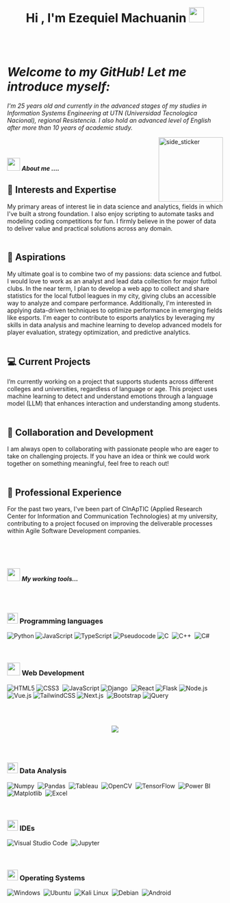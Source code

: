 <h1 align="center">Hi , I'm Ezequiel Machuanin <img src="https://media.giphy.com/media/hvRJCLFzcasrR4ia7z/giphy.gif" width="35"></h1>

<br><br>
<p align="center">
  <em>
    <h1>Welcome to my GitHub! Let me introduce myself:</h1>
                  I'm 25 years old and currently in the advanced stages of my studies in Information Systems Engineering at UTN (Universidad Tecnologica Nacional), regional Resistencia. 
                                      I also hold an advanced level of English after more than 10 years of academic study.
  </em> 
  <br>

</p>

<img align="right" width=150px height=150px alt="side_sticker" src="https://media.giphy.com/media/TEnXkcsHrP4YedChhA/giphy.gif" />
<br><br>


<img src="https://media.giphy.com/media/iY8CRBdQXODJSCERIr/giphy.gif" width="30px">&nbsp;***About me ....***

<h2>🚀 Interests and Expertise</h2>
My primary areas of interest lie in data science and analytics, fields in which I've built a strong foundation. I also enjoy scripting to automate tasks and modeling coding competitions for fun. I firmly believe in the power of data to deliver value and practical solutions across any domain.<br><br>
<h2>🎯 Aspirations</h2>
My ultimate goal is to combine two of my passions: data science and futbol. I would love to work as an analyst and lead data collection for major futbol clubs. In the near term, I plan to develop a web app to collect and share statistics for the local futbol leagues in my city, giving clubs an accessible way to analyze and compare performance. Additionally, I'm interested in applying data-driven techniques to optimize performance in emerging fields like esports. I'm eager to contribute to esports analytics by leveraging my skills in data analysis and machine learning to develop advanced models for player evaluation, strategy optimization, and predictive analytics.<br><br>
<h2>💻 Current Projects</h2>
I’m currently working on a project that supports students across different colleges and universities, regardless of language or age. This project uses machine learning to detect and understand emotions through a language model (LLM) that enhances interaction and understanding among students.<br><br>
<h2>🤝 Collaboration and Development</h2>
I am always open to collaborating with passionate people who are eager to take on challenging projects. If you have an idea or think we could work together on something meaningful, feel free to reach out!<br><br>
<h2>🏢 Professional Experience</h2>
For the past two years, I've been part of CInApTIC (Applied Research Center for Information and Communication Technologies) at my university, contributing to a project focused on improving the deliverable processes within Agile Software Development companies.<br><br>

 <br><br>

<img src="https://media.giphy.com/media/iY8CRBdQXODJSCERIr/giphy.gif" width="30px">&nbsp;***My working tools...***


<br><br>

### <picture> <img src = "https://github.com/7oSkaaa/7oSkaaa/blob/main/Images/Programming_Languages.gif?raw=true" width = 25px>  </picture> Programming languages
![Python](https://img.shields.io/badge/-Python-000?&logo=Python)
![JavaScript](https://img.shields.io/badge/-JavaScript-000?&logo=JavaScript)
![TypeScript](https://img.shields.io/badge/-TypeScript-000?&logo=TypeScript&logoColor=007ACC)
![Pseudocode](https://img.shields.io/badge/-Pseudocode-000?&logo=Codecademy&logoColor=white)
![C](https://img.shields.io/badge/-C-000?&logo=c&logoColor=A8B9CC)&nbsp;
![C++](https://img.shields.io/badge/-C++-000?&logo=cplusplus&logoColor=00599C)&nbsp;
![C#](https://img.shields.io/badge/-C%23-000?&logo=csharp&logoColor=239120)&nbsp;

<br>

### <picture> <img src = "https://github.com/7oSkaaa/7oSkaaa/blob/main/Images/Front_End.gif?raw=true" width = 30px>  </picture> Web Development

![HTML5](https://img.shields.io/badge/-HTML5-000?&logo=html5)
![CSS3](https://img.shields.io/badge/-CSS3-000?&logo=css3&logoColor=1572B6)&nbsp;
![JavaScript](https://img.shields.io/badge/-JavaScript-000?&logo=JavaScript)
![Django](https://img.shields.io/badge/-Django-000?&logo=django&logoColor=092E20)&nbsp;
![React](https://img.shields.io/badge/-React-000?&logo=React&logoColor=61DAFB)
![Flask](https://img.shields.io/badge/-Flask-000?&logo=Flask&logoColor=white)
![Node.js](https://img.shields.io/badge/-Node.js-000?&logo=Node.js&logoColor=green)
![Vue.js](https://img.shields.io/badge/-Vue.js-000?&logo=vue.js)
![TailwindCSS](https://img.shields.io/badge/-TailwindCSS-000?&logo=TailwindCSS&logoColor=38B2AC)
![Next.js](https://img.shields.io/badge/-Next.js-000?&logo=nextdotjs&logoColor=white)&nbsp;
![Bootstrap](https://img.shields.io/badge/-Bootstrap-000?&logo=Bootstrap&logoColor=7952B3)
![jQuery](https://img.shields.io/badge/-jQuery-000?&logo=jQuery&logoColor=0769AD)

<br>
<br>
<p align="center">
  <a href="https://github.com/DenverCoder1/readme-typing-svg"><img src="https://readme-typing-svg.herokuapp.com?lines=Work+in+progress&center=true&width=500&height=50"></a>
</p>
<br>
<br>


### <picture> <img src = "https://github.com/7oSkaaa/7oSkaaa/blob/main/Images/Software_Tools.gif?raw=true" width = 25px>  </picture> Data Analysis

![Numpy](https://img.shields.io/badge/-Numpy-000?&logo=numpy&logoColor=4FA9DC)&nbsp;
![Pandas](https://img.shields.io/badge/-Pandas-000?&logo=pandas&logoColor=150458)&nbsp;
![Tableau](https://img.shields.io/badge/-Tableau-000?&logo=Tableau&logoColor=E97627)&nbsp;
![OpenCV](https://img.shields.io/badge/-OpenCV-000?&logo=opencv&logoColor=5C3EE8)&nbsp;
![TensorFlow](https://img.shields.io/badge/-TensorFlow-000?&logo=tensorflow&logoColor=FF6F00)&nbsp;
![Power BI](https://img.shields.io/badge/-Power%20BI-000?&logo=powerbi&logoColor=F2C811)&nbsp;
![Matplotlib](https://img.shields.io/badge/-Matplotlib-000?&logo=matplotlib&logoColor=8E44AD)&nbsp;
![Excel](https://img.shields.io/badge/-Excel-000?&logo=microsoftexcel&logoColor=217346)&nbsp;

<br>

### <picture> <img src = "https://github.com/7oSkaaa/7oSkaaa/blob/main/Images/IDEs.gif?raw=true" width = 25px>  </picture> IDEs

![Visual Studio Code](https://img.shields.io/badge/-Visual%20Studio%20Code-000?&logo=visualstudiocode&logoColor=007ACC)&nbsp;
![Jupyter](https://img.shields.io/badge/-Jupyter-000?&logo=Jupyter&logoColor=F37626)&nbsp;

<br>

### <picture> <img src = "https://github.com/7oSkaaa/7oSkaaa/blob/main/Images/OS.gif?raw=true" width = 25px>  </picture> Operating Systems

![Windows](https://img.shields.io/badge/-Windows-000?&logo=windows&logoColor=00ADEF)&nbsp;
![Ubuntu](https://img.shields.io/badge/-Ubuntu-000?&logo=Ubuntu&logoColor=E95420)&nbsp;
![Kali Linux](https://img.shields.io/badge/-Kali%20Linux-000?&logo=KaliLinux&logoColor=557C94)&nbsp;
![Debian](https://img.shields.io/badge/-Debian-000?&logo=debian&logoColor=A81D33)&nbsp;
![Android](https://img.shields.io/badge/-Android-000?&logo=android&logoColor=3DDC84)&nbsp;


